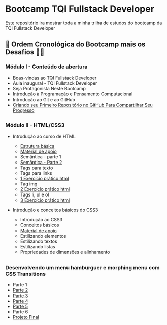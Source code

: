 # Bootcamp TQI Fullstack Developer
Este repositório ira mostrar toda a minha trilha de estudos do bootcamp da TQI Fullstack Developer

## :pencil: Ordem Cronológica do Bootcamp mais os Desafios  :man_technologist:
### Módulo I - Conteúdo de abertura

- Boas-vindas ao TQI Fullstack Developer
- Aula inaugural - TQI Fullstack Developer
- Seja Protagonista Neste Bootcamp
- Introdução à Programação e Pensamento Computacional
- Introdução ao Git e ao GitHub
- [Criando seu Primeiro Repositório no GitHub Para Compartilhar Seu Progresso](https://github.com/vhenriqueDev/Bootcamp-TQI-Fullstack-Developer)

##

### Módulo II - HTML/CSS3

- Introdução ao curso de HTML
   - [Estrutura básica](https://github.com/vhenriqueDev/Bootcamp-TQI-Fullstack-Developer/blob/main/codigos-e-desafios/M%C3%B3dulo-II%20-HTML-CSS3/Introdu%C3%A7%C3%A3o-a-cria%C3%A7%C3%A3o-de-websites-com-HTML5-e-CSS3/Estrutura-basica.html)
   - [Material de apoio](https://github.com/vhenriqueDev/Bootcamp-TQI-Fullstack-Developer/blob/main/codigos-e-desafios/M%C3%B3dulo-II%20-HTML-CSS3/Introdu%C3%A7%C3%A3o-a-cria%C3%A7%C3%A3o-de-websites-com-HTML5-e-CSS3/material-de-apoio.txt)
   - Semântica  - parte 1
   - [Semântica - Parte 2](https://github.com/vhenriqueDev/Bootcamp-TQI-Fullstack-Developer/blob/main/codigos-e-desafios/M%C3%B3dulo-II%20-HTML-CSS3/Introdu%C3%A7%C3%A3o-a-cria%C3%A7%C3%A3o-de-websites-com-HTML5-e-CSS3/semantica-parte2.html)
   - Tags para texto
   - Tags para links
   - [1 Exercício prático html](https://github.com/vhenriqueDev/Bootcamp-TQI-Fullstack-Developer/blob/main/codigos-e-desafios/M%C3%B3dulo-II%20-HTML-CSS3/Introdu%C3%A7%C3%A3o-a-cria%C3%A7%C3%A3o-de-websites-com-HTML5-e-CSS3/exercicio-pratico.html)
   - Tag img
   - [2 Exercício prático html](https://github.com/vhenriqueDev/Bootcamp-TQI-Fullstack-Developer/blob/main/codigos-e-desafios/M%C3%B3dulo-II%20-HTML-CSS3/exercicio-pratico2.html)
   - Tags li, ul e ol
   - [3 Exercício prático html](https://github.com/vhenriqueDev/Bootcamp-TQI-Fullstack-Developer/blob/main/codigos-e-desafios/M%C3%B3dulo-II%20-HTML-CSS3/exercicio-pratico3.html)

- Introdução e conceitos básicos do CSS3
   - Introdução ao CSS3
   - Conceitos básicos
   - [Material de apoio](https://github.com/vhenriqueDev/Bootcamp-TQI-Fullstack-Developer/blob/main/codigos-e-desafios/M%C3%B3dulo-II%20-HTML-CSS3/Introdu%C3%A7%C3%A3o-a-cria%C3%A7%C3%A3o-de-websites-com-HTML5-e-CSS3/material-de-apoio-css.txt)
   - Estilizando elementos
   - Estilizando textos
   - Estilizando listas
   - Propriedades de dimensões e alinhamento
   
##

### Desenvolvendo um menu hamburguer e morphing menu com CSS Transitions


- Parte 1
- [Parte 2](https://github.com/vhenriqueDev/Bootcamp-TQI-Fullstack-Developer/tree/main/codigos-e-desafios/M%C3%B3dulo-II%20-HTML-CSS3/desenvolvendo-um-menu-hamburguer-e-morphing-menu-com-css-Transitions/parte_2) 
- [Parte 3](https://github.com/vhenriqueDev/Bootcamp-TQI-Fullstack-Developer/tree/main/codigos-e-desafios/M%C3%B3dulo-II%20-HTML-CSS3/desenvolvendo-um-menu-hamburguer-e-morphing-menu-com-css-Transitions/parte_3)
- [Parte 4](https://github.com/vhenriqueDev/Bootcamp-TQI-Fullstack-Developer/tree/main/codigos-e-desafios/M%C3%B3dulo-II%20-HTML-CSS3/desenvolvendo-um-menu-hamburguer-e-morphing-menu-com-css-Transitions/parte_4)
- [Parte 5](https://github.com/vhenriqueDev/Bootcamp-TQI-Fullstack-Developer/tree/main/codigos-e-desafios/M%C3%B3dulo-II%20-HTML-CSS3/desenvolvendo-um-menu-hamburguer-e-morphing-menu-com-css-Transitions/parte_5)
- Parte 6
- [Projeto Final](https://github.com/vhenriqueDev/Bootcamp-TQI-Fullstack-Developer/tree/main/codigos-e-desafios/M%C3%B3dulo-II%20-HTML-CSS3/desenvolvendo-um-menu-hamburguer-e-morphing-menu-com-css-Transitions/projeto_final)
